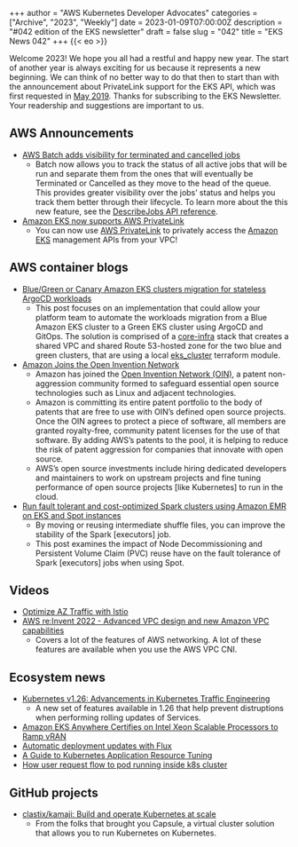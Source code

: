 +++
author = "AWS Kubernetes Developer Advocates"
categories = ["Archive", "2023", "Weekly"]
date = 2023-01-09T07:00:00Z
description = "#042 edition of the EKS newsletter"
draft = false
slug = "042"
title = "EKS News 042"
+++
{{< eo >}}

Welcome 2023! We hope you all had a restful and happy new year. The start of another year is always exciting for us because it represents a new beginning. We can think of no better way to do that then to start than with the announcement about PrivateLink support for the EKS API, which was first requested in [May 2019](https://github.com/aws/containers-roadmap/issues/298). Thanks for subscribing to the EKS Newsletter. Your readership and suggestions are important to us. 

## AWS Announcements

* [AWS Batch adds visibility for terminated and cancelled jobs](https://aws.amazon.com/about-aws/whats-new/2022/12/aws-batch-visibility-terminated-cancelled-jobs/)
    * Batch now allows you to track the status of all active jobs that will be run and separate them from the ones that will eventually be Terminated or Cancelled as they move to the head of the queue. This provides greater visibility over the jobs’ status and helps you track them better through their lifecycle. To learn more about the this new feature, see the [DescribeJobs API reference](https://docs.aws.amazon.com/batch/latest/APIReference/API_DescribeJobs.html).
* [Amazon EKS now supports AWS PrivateLink](https://aws.amazon.com/about-aws/whats-new/2022/12/amazon-eks-supports-aws-privatelink/)
    * You can now use [AWS PrivateLink](https://aws.amazon.com/privatelink/) to privately access the [Amazon EKS](https://aws.amazon.com/eks/) management APIs from your VPC!

## AWS container blogs

* [Blue/Green or Canary Amazon EKS clusters migration for stateless ArgoCD workloads](https://aws.amazon.com/blogs/containers/blue-green-or-canary-amazon-eks-clusters-migration-for-stateless-argocd-workloads/)
    * This post focuses on an implementation that could allow your platform team to automate the workloads migration from a Blue Amazon EKS cluster to a Green EKS cluster using ArgoCD and GitOps. The solution is comprised of a [core-infra](https://github.com/aws-ia/terraform-aws-eks-blueprints/tree/main/examples/upgrade/blue-green-route53/core-infra) stack that creates a shared VPC and shared Route 53-hosted zone for the two blue and green clusters, that are using a local [eks_cluster](https://github.com/aws-ia/terraform-aws-eks-blueprints/tree/main/examples/upgrade/blue-green-route53/modules/eks_cluster) terraform module.
* [Amazon Joins the Open Invention Network](https://aws.amazon.com/blogs/opensource/amazon-joins-the-open-invention-network/)
    * Amazon has joined the [Open Invention Network (OIN)](https://openinventionnetwork.com/amazon-joins-the-open-invention-network/), a patent non-aggression community formed to safeguard essential open source technologies such as Linux and adjacent technologies.
    * Amazon is committing its entire patent portfolio to the body of patents that are free to use with OIN’s defined open source projects. Once the OIN agrees to protect a piece of software, all members are granted royalty-free, community patent licenses for the use of that software. By adding AWS’s patents to the pool, it is helping to reduce the risk of patent aggression for companies that innovate with open source.
    * AWS’s open source investments include hiring dedicated developers and maintainers to work on upstream projects and fine tuning performance of open source projects [like Kubernetes] to run in the cloud.
* [Run fault tolerant and cost-optimized Spark clusters using Amazon EMR on EKS and Spot instances](https://aws.amazon.com/blogs/big-data/run-fault-tolerant-and-cost-optimized-spark-clusters-using-amazon-emr-on-eks-and-amazon-ec2-spot-instances/)
    * By moving or reusing intermediate shuffle files, you can improve the stability of the Spark [executors] job.
    * This post examines the impact of Node Decommissioning and Persistent Volume Claim (PVC) reuse have on the fault tolerance of Spark [executors] jobs when using Spot.

## Videos

* [Optimize AZ Traffic with Istio](https://www.youtube.com/watch?v=EkpdKVm9kQY&t=69s)
* [AWS re:Invent 2022 - Advanced VPC design and new Amazon VPC capabilities](https://www.linkedin.com/posts/roman-sevko_aws-awsabrcloud-awscommunitybuilders-activity-7005972252978548736-aNCW/?utm_source=share&utm_medium=member_ios)
    * Covers a lot of the features of AWS networking. A lot of these features are available when you use the AWS VPC CNI.

## Ecosystem news

* [Kubernetes v1.26: Advancements in Kubernetes Traffic Engineering](https://kubernetes.io/blog/2022/12/30/advancements-in-kubernetes-traffic-engineering/)
    * A new set of features available in 1.26 that help prevent distruptions when performing rolling updates of Services.
* [Amazon EKS Anywhere Certifies on Intel Xeon Scalable Processors to Ramp vRAN](https://community.intel.com/t5/Blogs/Tech-Innovation/Edge-5G/Amazon-EKS-Anywhere-Certifies-on-Intel-Xeon-Scalable-Processors/post/1432529)
* [Automatic deployment updates with Flux](https://eng.d2iq.com/blog/automatic-deployment-updates-with-flux/)
* [A Guide to Kubernetes Application Resource Tuning](https://medium.com/@vvsevel/a-guide-to-kubernetes-application-resource-tuning-part-3-40f7f6510c93)
* [How user request flow to pod running inside k8s cluster](https://medium.com/@Techie1/how-user-request-flow-to-pod-running-inside-k8s-cluster-b18e200318dc)

## GitHub projects

* [clastix/kamaji: Build and operate Kubernetes at scale](https://github.com/clastix/kamaji)
    * From the folks that brought you Capsule, a virtual cluster solution that allows you to run Kubernetes on Kubernetes.

